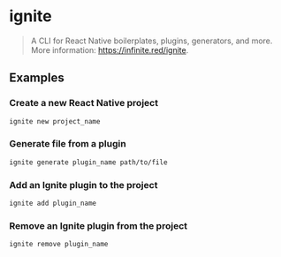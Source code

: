 # ignite

> A CLI for React Native boilerplates, plugins, generators, and more. More information: <https://infinite.red/ignite>.

## Examples

### Create a new React Native project

```bash
ignite new project_name
```

### Generate file from a plugin

```bash
ignite generate plugin_name path/to/file
```

### Add an Ignite plugin to the project

```bash
ignite add plugin_name
```

### Remove an Ignite plugin from the project

```bash
ignite remove plugin_name
```
